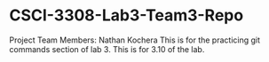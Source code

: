 # CSCI-3308-Lab3-Team3-Repo
Project Team Members: 
Nathan Kochera
This is for the practicing git commands section of lab 3.
This is for 3.10 of the lab.